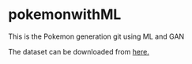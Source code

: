 # pokemonwithML
This is the Pokemon generation git using ML and GAN

The dataset can be downloaded from <a href="https://drive.google.com/file/d/1KzXwUUrnNgOKvQSC2IeJZ1BYxVEqDvwT/view"> here. </a>
